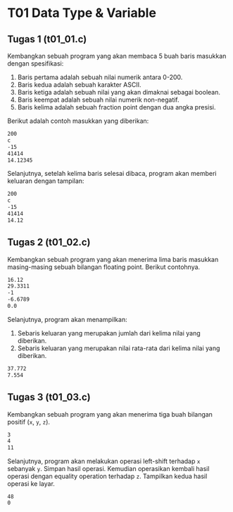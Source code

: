 # T01 Data Type & Variable

## Tugas 1 (t01_01.c)

Kembangkan sebuah program yang akan membaca 5 buah baris masukkan dengan spesifikasi:
1. Baris pertama adalah sebuah nilai numerik antara 0-200.
2. Baris kedua adalah sebuah karakter ASCII.
3. Baris ketiga adalah sebuah nilai yang akan dimaknai sebagai boolean.
4. Baris keempat adalah sebuah nilai numerik non-negatif.
5. Baris kelima adalah sebuah fraction point dengan dua angka presisi.

Berikut adalah contoh masukkan yang diberikan:

```bash
200
c
-15
41414
14.12345

```

Selanjutnya, setelah kelima baris selesai dibaca, program akan memberi keluaran dengan tampilan:

```bash
200
c
-15
41414
14.12

```

## Tugas 2 (t01_02.c)

Kembangkan sebuah program yang akan menerima lima baris masukkan masing-masing sebuah bilangan floating point. Berikut contohnya.

```bash
16.12
29.3311
-1
-6.6789
0.0

```

Selanjutnya, program akan menampilkan:
1. Sebaris keluaran yang merupakan jumlah dari kelima nilai yang diberikan.
2. Sebaris keluaran yang merupakan nilai rata-rata dari kelima nilai yang diberikan.

```bash
37.772
7.554

```

## Tugas 3 (t01_03.c)

Kembangkan sebuah program yang akan menerima tiga buah bilangan positif (```x```, ```y```, ```z```).

```bash
3
4
11

```

Selanjutnya, program akan melakukan operasi left-shift terhadap ```x``` sebanyak ```y```. Simpan hasil operasi. Kemudian operasikan kembali hasil operasi dengan equality operation terhadap ```z```. Tampilkan kedua hasil operasi ke layar.

```hash
48
0

```